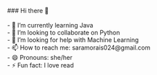 <p align="left">
### Hi there 👋<br><br>- 🌱 I’m currently learning Java<br>- 👯 I’m looking to collaborate on Python<br>- 🤔 I’m looking for help with Machine Learning<br>- 📫 How to reach me: saramorais024@gmail.com<br>- 😄 Pronouns: she/her<br>- ⚡ Fun fact: I love read</p>

###

